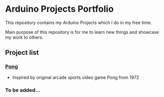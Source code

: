 # Arduino Projects Portfolio

This repository contains my Arduino Projects which I do in my free time. 

Main purpose of this repository is for me to learn new things and showcase my work to others.

## Project list

### [Pong](Pong )

- Inspired by original arcade sports video game Pong from 1972

### To be added...
